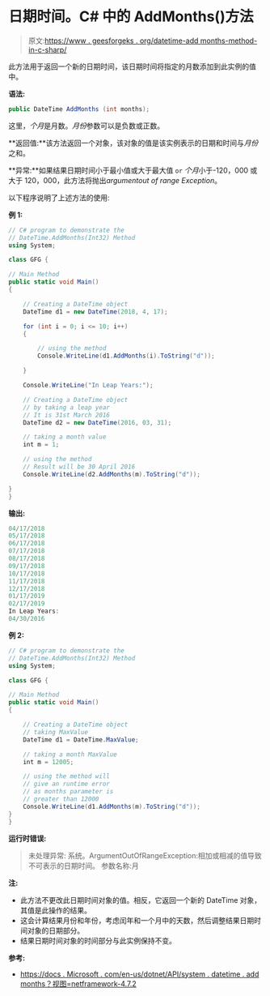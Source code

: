# 日期时间。C# 中的 AddMonths()方法

> 原文:[https://www . geesforgeks . org/datetime-add months-method-in-c-sharp/](https://www.geeksforgeeks.org/datetime-addmonths-method-in-c-sharp/)

此方法用于返回一个新的日期时间，该日期时间将指定的月数添加到此实例的值中。

**语法:**

```cs
public DateTime AddMonths (int months);
```

这里，*个月*是月数。*月份*参数可以是负数或正数。

**返回值:**该方法返回一个对象，该对象的值是该实例表示的日期和时间与*月份*之和。

**异常:**如果结果日期时间小于最小值或大于最大值 `or` *个月*小于-120，000 或大于 120，000，此方法将抛出*argumentout of range Exception*。

以下程序说明了上述方法的使用:

**例 1:**

```cs
// C# program to demonstrate the
// DateTime.AddMonths(Int32) Method
using System;

class GFG {

// Main Method
public static void Main()
{

    // Creating a DateTime object
    DateTime d1 = new DateTime(2018, 4, 17);

    for (int i = 0; i <= 10; i++)
    {

        // using the method
        Console.WriteLine(d1.AddMonths(i).ToString("d"));

    }

    Console.WriteLine("In Leap Years:");

    // Creating a DateTime object
    // by taking a leap year
    // It is 31st March 2016
    DateTime d2 = new DateTime(2016, 03, 31);

    // taking a month value
    int m = 1;

    // using the method
    // Result will be 30 April 2016
    Console.WriteLine(d2.AddMonths(m).ToString("d"));

}
}
```

**输出:**

```cs
04/17/2018
05/17/2018
06/17/2018
07/17/2018
08/17/2018
09/17/2018
10/17/2018
11/17/2018
12/17/2018
01/17/2019
02/17/2019
In Leap Years:
04/30/2016

```

**例 2:**

```cs
// C# program to demonstrate the
// DateTime.AddMonths(Int32) Method
using System;

class GFG {

// Main Method
public static void Main()
{

    // Creating a DateTime object
    // taking MaxValue
    DateTime d1 = DateTime.MaxValue;

    // taking a month MaxValue
    int m = 12005;

    // using the method will 
    // give an runtime error
    // as months parameter is
    // greater than 12000
    Console.WriteLine(d1.AddMonths(m).ToString("d"));
}
}
```

**运行时错误:**

> 未处理异常:
> 系统。ArgumentOutOfRangeException:相加或相减的值导致不可表示的日期时间。
> 参数名称:月

**注:**

*   此方法不更改此日期时间对象的值。相反，它返回一个新的 DateTime 对象，其值是此操作的结果。
*   这会计算结果月份和年份，考虑闰年和一个月中的天数，然后调整结果日期时间对象的日期部分。
*   结果日期时间对象的时间部分与此实例保持不变。

**参考:**

*   [https://docs . Microsoft . com/en-us/dotnet/API/system . datetime . add months？视图=netframework-4.7.2](https://docs.microsoft.com/en-us/dotnet/api/system.datetime.addmonths?view=netframework-4.7.2)